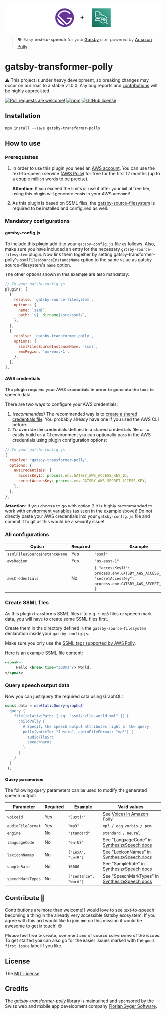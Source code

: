 ![Logo](./img/gatsby-transformer-polly.svg)

> 🗣 Easy **text-to-speech** for your [Gatsby](https://www.gatsbyjs.org/) site, powered by [Amazon Polly](https://aws.amazon.com/de/polly/).

# gatsby-transformer-polly

⚠️ This project is under heavy development, so breaking changes may occur on our road to a stable v1.0.0. Any bug reports and [contributions](#contribute-) will be highly appreciated.

[![Pull requests are welcome!](https://img.shields.io/badge/PRs-welcome-brightgreen)](#contribute-)
[![npm](https://img.shields.io/npm/v/gatsby-transformer-polly)](https://www.npmjs.com/package/gatsby-transformer-polly)
[![GitHub license](https://img.shields.io/github/license/flogy/gatsby-transformer-polly)](https://github.com/flogy/gatsby-transformer-polly/blob/master/LICENSE)

## Installation

`npm install --save gatsby-transformer-polly`

## How to use

### Prerequisites

1. In order to use this plugin you need an [AWS account](https://portal.aws.amazon.com/billing/signup). You can use the text-to-speech service ([AWS Polly](https://aws.amazon.com/de/polly/)) for free for the first 12 months (up to a couple million words to be precise).

   **Attention:** If you exceed the limits or use it after your initial free tier, using this plugin will generate costs in your AWS account!

2. As this plugin is based on SSML files, the [gatsby-source-filesystem](https://github.com/gatsbyjs/gatsby/tree/master/packages/gatsby-source-filesystem) is required to be installed and configured as well.

### Mandatory configurations

#### gatsby-config.js

To include this plugin add it to your `gatsby-config.js` file as follows. Also, make sure you have included an entry for the necessary `gatsby-source-filesystem` plugin. Now link them together by setting gatsby-transformer-polly's `ssmlFilesSourceInstanceName` option to the same value as gatsby-source-filesystem's `name` option.

The other options shown in this example are also mandatory:

```javascript
// In your gatsby-config.js
plugins: [
  {
    resolve: `gatsby-source-filesystem`,
    options: {
      name: `ssml`,
      path: `${__dirname}/src/ssml/`,
    },
  },
  {
    resolve: `gatsby-transformer-polly`,
    options: {
      ssmlFilesSourceInstanceName: `ssml`,
      awsRegion: `us-east-1`,
    },
  },
],
```

#### AWS credentials

The plugin requires your AWS credentials in order to generate the text-to-speech data.

There are two ways to configure your AWS credentials:

1. _(recommended)_ The recommended way is to [create a shared credentials file](https://docs.aws.amazon.com/ses/latest/DeveloperGuide/create-shared-credentials-file.html). You probably already have one if you used the AWS CLI before.
2. To override the credentials defined in a shared credentials file or to easily build on a CI environment you can optionally pass in the AWS credentials using plugin configuration options:

```javascript
// In your gatsby-config.js
{
  resolve: "gatsby-transformer-polly",
  options: {
    awsCredentials: {
      accessKeyId: process.env.GATSBY_AWS_ACCESS_KEY_ID,
      secretAccessKey: process.env.GATSBY_AWS_SECRET_ACCESS_KEY,
    },
  },
},
```

**Attention:** If you choose to go with option 2 it is highly recommended to work with [environment variables](https://www.gatsbyjs.org/docs/environment-variables/) (as seen in the example above)! Do not directly paste your AWS credentials into your `gatsby-config.js` file and commit it to git as this would be a security issue!

### All configurations

| Option                        | Required | Example                                                                                                                |
| ----------------------------- | -------- | ---------------------------------------------------------------------------------------------------------------------- |
| `ssmlFilesSourceInstanceName` | Yes      | `"ssml"`                                                                                                               |
| `awsRegion`                   | Yes      | `"us-east-1"`                                                                                                          |
| `awsCredentials`              | No       | `{ "accessKeyId": process.env.GATSBY_AWS_ACCESS_KEY_ID, "secretAccessKey": process.env.GATSBY_AWS_SECRET_ACCESS_KEY }` |

### Create SSML files

As this plugin transforms SSML files into e.g. `*.mp3` files or speech mark data, you will have to create some SSML files first.

Create them in the directory defined in the `gatsby-source-filesystem` declaration inside your `gatsby-config.js`.

Make sure you only use the [SSML tags supported by AWS Polly](https://docs.aws.amazon.com/polly/latest/dg/supportedtags.html).

Here is an example SSML file content:

```xml
<speak>
     Hello <break time="300ms"/> World.
</speak>
```

### Query speech output data

Now you can just query the required data using GraphQL:

```js
const data = useStaticQuery(graphql`
  query {
    file(relativePath: { eq: "ssml/hello-world.xml" }) {
      childPolly {
        # Specify the speech output attributes right in the query.
        polly(voiceId: "Justin", audioFileFormat: "mp3") {
          audioFileSrc
          speechMarks
        }
      }
    }
  }
`);
```

#### Query parameters

The following query parameters can be used to modify the generated speech output:

| Parameter         | Required | Example                | Valid values                                                                                                            |
| ----------------- | -------- | ---------------------- | ----------------------------------------------------------------------------------------------------------------------- |
| `voiceId`         | Yes      | `"Justin"`             | See [Voices in Amazon Polly](https://docs.aws.amazon.com/polly/latest/dg/voicelist.html)                                |
| `audioFileFormat` | Yes      | `"mp3"`                | `mp3 / ogg_vorbis / pcm`                                                                                                |
| `engine`          | No       | `"standard"`           | `standard / neural`                                                                                                     |
| `languageCode`    | No       | `"en-US"`              | See "LanguageCode" in [SynthesizeSpeech docs](https://docs.aws.amazon.com/polly/latest/dg/API_SynthesizeSpeech.html)    |
| `lexiconNames`    | No       | `["LexA", "LexB"]`     | See "LexiconNames" in [SynthesizeSpeech docs](https://docs.aws.amazon.com/polly/latest/dg/API_SynthesizeSpeech.html)    |
| `sampleRate`      | No       | `16000`                | See "SampleRate" in [SynthesizeSpeech docs](https://docs.aws.amazon.com/polly/latest/dg/API_SynthesizeSpeech.html)      |
| `speechMarkTypes` | No       | `["sentence", "word"]` | See "SpeechMarkTypes" in [SynthesizeSpeech docs](https://docs.aws.amazon.com/polly/latest/dg/API_SynthesizeSpeech.html) |

## Contribute 🦸

Contributions are more than welcome! I would love to see text-to-speech becoming a thing in the already very accessible Gatsby ecosystem. If you agree with this and would like to join me on this mission it would be awesome to get in touch! 😊

Please feel free to create, comment and of course solve some of the issues. To get started you can also go for the easier issues marked with the `good first issue` label if you like.

## License

The [MIT License](LICENSE)

## Credits

The _gatsby-transformer-polly_ library is maintained and sponsored by the Swiss web and mobile app development company [Florian Gyger Software](https://floriangyger.ch).
